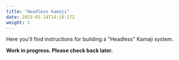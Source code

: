 ```yaml
---
title: "Headless Kamaji"
date: 2023-01-14T14:18:17Z
weight: 1
---
```


Here you'll find instructions for building a "Headless" Kamaji system.

__Work in progress. Please check back later.__
